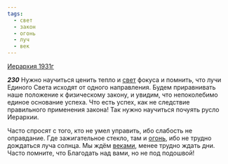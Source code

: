 ```yaml
---
tags:
  - свет
  - закон
  - огонь
  - луч
  - век
---
```


[Иерархия 1931г](/agni/1931)

___230___
Нужно научиться ценить тепло и [свет](/tag/#свет) фокуса и помнить, что лучи Единого Света исходят от одного направления. Будем приравнивать наше положение к физическому закону, и увидим, что непоколебимо единое основание успеха. Что есть успех, как не следствие правильного применения закона! Так нужно научиться почуять русло Иерархии.   

Часто спросят с того, кто не умел управить, ибо слабость не оправдание. Где зажигательное стекло, там и [огонь](/tag/#огонь), ибо не трудно дождаться луча солнца. Мы ждём [веками](/tag/#век), менее трудно ждать дни. Часто помните, что Благодать над вами, но не под подошвой!   

